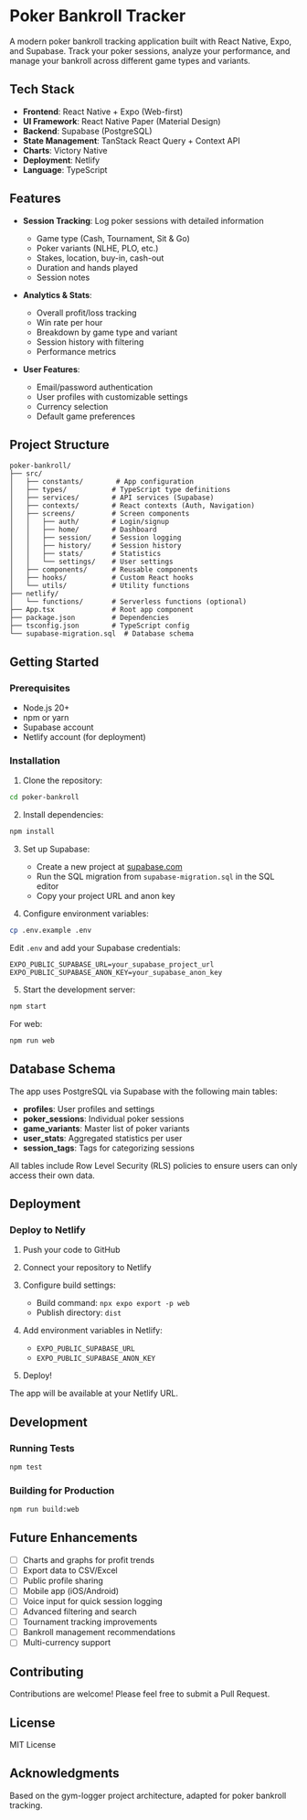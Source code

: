 # Poker Bankroll Tracker

A modern poker bankroll tracking application built with React Native, Expo, and Supabase. Track your poker sessions, analyze your performance, and manage your bankroll across different game types and variants.

## Tech Stack

- **Frontend**: React Native + Expo (Web-first)
- **UI Framework**: React Native Paper (Material Design)
- **Backend**: Supabase (PostgreSQL)
- **State Management**: TanStack React Query + Context API
- **Charts**: Victory Native
- **Deployment**: Netlify
- **Language**: TypeScript

## Features

- **Session Tracking**: Log poker sessions with detailed information
  - Game type (Cash, Tournament, Sit & Go)
  - Poker variants (NLHE, PLO, etc.)
  - Stakes, location, buy-in, cash-out
  - Duration and hands played
  - Session notes

- **Analytics & Stats**:
  - Overall profit/loss tracking
  - Win rate per hour
  - Breakdown by game type and variant
  - Session history with filtering
  - Performance metrics

- **User Features**:
  - Email/password authentication
  - User profiles with customizable settings
  - Currency selection
  - Default game preferences

## Project Structure

```
poker-bankroll/
├── src/
│   ├── constants/        # App configuration
│   ├── types/           # TypeScript type definitions
│   ├── services/        # API services (Supabase)
│   ├── contexts/        # React contexts (Auth, Navigation)
│   ├── screens/         # Screen components
│   │   ├── auth/        # Login/signup
│   │   ├── home/        # Dashboard
│   │   ├── session/     # Session logging
│   │   ├── history/     # Session history
│   │   ├── stats/       # Statistics
│   │   └── settings/    # User settings
│   ├── components/      # Reusable components
│   ├── hooks/           # Custom React hooks
│   └── utils/           # Utility functions
├── netlify/
│   └── functions/       # Serverless functions (optional)
├── App.tsx              # Root app component
├── package.json         # Dependencies
├── tsconfig.json        # TypeScript config
└── supabase-migration.sql  # Database schema
```

## Getting Started

### Prerequisites

- Node.js 20+
- npm or yarn
- Supabase account
- Netlify account (for deployment)

### Installation

1. Clone the repository:
```bash
cd poker-bankroll
```

2. Install dependencies:
```bash
npm install
```

3. Set up Supabase:
   - Create a new project at [supabase.com](https://supabase.com)
   - Run the SQL migration from `supabase-migration.sql` in the SQL editor
   - Copy your project URL and anon key

4. Configure environment variables:
```bash
cp .env.example .env
```

Edit `.env` and add your Supabase credentials:
```
EXPO_PUBLIC_SUPABASE_URL=your_supabase_project_url
EXPO_PUBLIC_SUPABASE_ANON_KEY=your_supabase_anon_key
```

5. Start the development server:
```bash
npm start
```

For web:
```bash
npm run web
```

## Database Schema

The app uses PostgreSQL via Supabase with the following main tables:

- **profiles**: User profiles and settings
- **poker_sessions**: Individual poker sessions
- **game_variants**: Master list of poker variants
- **user_stats**: Aggregated statistics per user
- **session_tags**: Tags for categorizing sessions

All tables include Row Level Security (RLS) policies to ensure users can only access their own data.

## Deployment

### Deploy to Netlify

1. Push your code to GitHub

2. Connect your repository to Netlify

3. Configure build settings:
   - Build command: `npx expo export -p web`
   - Publish directory: `dist`

4. Add environment variables in Netlify:
   - `EXPO_PUBLIC_SUPABASE_URL`
   - `EXPO_PUBLIC_SUPABASE_ANON_KEY`

5. Deploy!

The app will be available at your Netlify URL.

## Development

### Running Tests

```bash
npm test
```

### Building for Production

```bash
npm run build:web
```

## Future Enhancements

- [ ] Charts and graphs for profit trends
- [ ] Export data to CSV/Excel
- [ ] Public profile sharing
- [ ] Mobile app (iOS/Android)
- [ ] Voice input for quick session logging
- [ ] Advanced filtering and search
- [ ] Tournament tracking improvements
- [ ] Bankroll management recommendations
- [ ] Multi-currency support

## Contributing

Contributions are welcome! Please feel free to submit a Pull Request.

## License

MIT License

## Acknowledgments

Based on the gym-logger project architecture, adapted for poker bankroll tracking.
